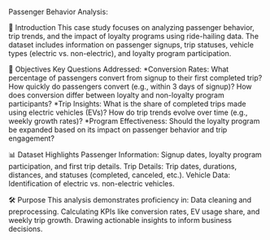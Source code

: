 Passenger Behavior Analysis:


📄 Introduction
This case study focuses on analyzing passenger behavior, trip trends, and the impact of loyalty programs using ride-hailing data. The dataset includes information on passenger signups, trip statuses, vehicle types (electric vs. non-electric), and loyalty program participation.

🎯 Objectives
Key Questions Addressed:
*Conversion Rates:
What percentage of passengers convert from signup to their first completed trip?
How quickly do passengers convert (e.g., within 3 days of signup)?
How does conversion differ between loyalty and non-loyalty program participants?
*Trip Insights:
What is the share of completed trips made using electric vehicles (EVs)?
How do trip trends evolve over time (e.g., weekly growth rates)?
*Program Effectiveness:
Should the loyalty program be expanded based on its impact on passenger behavior and trip engagement?


📊 Dataset Highlights
Passenger Information: Signup dates, loyalty program participation, and first trip details.
Trip Details: Trip dates, durations, distances, and statuses (completed, canceled, etc.).
Vehicle Data: Identification of electric vs. non-electric vehicles.


🛠️ Purpose
This analysis demonstrates proficiency in:
Data cleaning and preprocessing.
Calculating KPIs like conversion rates, EV usage share, and weekly trip growth.
Drawing actionable insights to inform business decisions.
